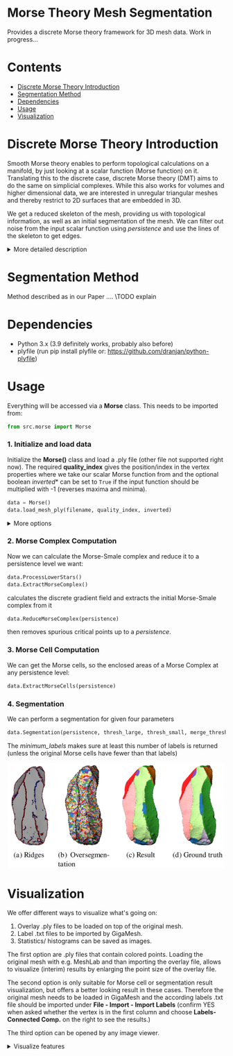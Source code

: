# Morse Theory Mesh Segmentation

Provides a discrete Morse theory framework for 3D mesh data. Work in progress...

# Contents
- [Discrete Morse Theory Introduction](#discrete-morse-theory-introduction)
- [Segmentation Method](#segmentation-method)
- [Dependencies](#dependencies)
- [Usage](#usage)
- [Visualization](#visualization)
# Discrete Morse Theory Introduction

Smooth Morse theory enables to perform topological calculations on a manifold, by just looking at a scalar function (Morse function) on it. Translating this to the discrete case, discrete Morse theory (DMT) aims to do the same on simplicial complexes. While this also works for volumes and higher dimensional data, we are interested in unregular triangular meshes and thereby restrict to 2D surfaces that are embedded in 3D. 

We get a reduced skeleton of the mesh, providing us with topological information, as well as an initial segmentation of the mesh. We can filter out noise from the input scalar function using *persistence* and use the lines of the skeleton to get edges.

<details>
  <summary>More detailed description</summary>

## Setup

Looking at the gradient of the scalar function we get minima, saddle points and maxima, also called critical points, on our surface and we can connect them with lines by following the flow or steepest descent of the gradient. These extremal lines are also called Separatrices and give adjacency information between the critical points.

## Morse-Smale Complex

We get a Morse-Smale complex, which represents the topology of the underlying mesh, by taking the critical points of their respective dimension for the chain groups and the adjacency information as boundary operator. Further the separatrices span a skeleton on the mesh, which leads to separated areas of the mesh enclosed by separatrices. These cells are called Morse cells and give a first segmentation of the mesh.

<img src="./pictures/MSComplexMorsecell_arrows.png"  width="300">

## Noise Reduction
\TODO explain persistence and cancellation

<img src="./pictures/MSComplex_cancelled_arrows_onered_better.png"  width="300">


## Edge Detection
</details>

# Segmentation Method
Method described as in our Paper .... \TODO explain
# Dependencies

- Python 3.x (3.9 definitely works, probably also before)
- plyfile (run pip install plyfile or: https://github.com/dranjan/python-plyfile)
 
 # Usage

Everything will be accessed via a **Morse** class. This needs to be imported from:

```python
from src.morse import Morse
```

### 1. Initialize and load data
Initialize the **Morse()** class and load a .ply file (other file not supported right now). The required **quality_index** gives the position/index in the vertex properties where we take our scalar Morse function from and the optional boolean *inverted** can be set to `True` if the input function should be multiplied with -1 (reverses maxima and minima).

```python
data = Morse()
data.load_mesh_ply(filename, quality_index, inverted)
```

<details>
  <summary>More options</summary>

Can also read in a feature vector file (as generated by GigaMesh) and currently takes the maximum value in the vector for each vertex
```python
data.load_new_funvals(filename)
```
</details>

### 2. Morse Complex Computation
Now we can calculate the Morse-Smale complex and reduce it to a persistence level we want:

```python
data.ProcessLowerStars()
data.ExtractMorseComplex()
```
calculates the discrete gradient field and extracts the initial Morse-Smale complex from it

```python
data.ReduceMorseComplex(persistence)
```
then removes spurious critical points up to a *persistence*.

### 3. Morse Cell Computation
We can get the Morse cells, so the enclosed areas of a Morse Complex at any persistence level:
```python
data.ExtractMorseCells(persistence)
```

### 4. Segmentation
We can perform a segmentation for given four parameters
```python
data.Segmentation(persistence, thresh_large, thresh_small, merge_threshold, minimum_labels=3)
```
The *minimum_labels* makes sure at least this number of labels is returned (unless the original Morse cells have fewer than that labels)

<img src="./pictures/DMT_Segmentation_Pipeline_art_31.png"  width="500">


# Visualization
We offer different ways to visualize what's going on: 
1. Overlay .ply files to be loaded on top of the original mesh.
2. Label .txt files to be imported by GigaMesh.
3. Statistics/ histograms can be saved as images.

The first option are .ply files that contain colored points. Loading the original mesh with e.g. MeshLab and than importing the overlay file, allows to visualize (interim) results by enlarging the point size of the overlay file.

The second option is only suitable for Morse cell or segmentation result visualization, but offers a better looking result in these cases. Therefore the original mesh needs to be loaded in GigaMesh and the according labels .txt file should be imported under **File - Import - Import Labels** (confirm YES when asked whether the vertex is in the first column and choose **Labels-Connected Comp.** on the right to see the results.)

The third option can be opened by any image viewer.

<details>
  <summary>Visualize features</summary>

## Morse Cells / Segmentation Cells

<details>
  <summary>Show</summary>

For the initial Morse Cells or the Morse cells of a reduced Morse Complex visualization can be done with overlay .ply files or label .txt files using one of the following functions: 
```python
data.plot_MorseCells_ply(persistence, filename)
data.plot_MorseCells_label_txt(persistence, filename)
```
where *filename* does not need to contain the file extension.

For segmentation results currently only the labels .txt option is available and a calculated parameter combination can be visulaized by:
```python
data.plot_Segmentation_label_txt(persistence, thresh_large, thresh_small, merge_threshold, filename)
```
</details>

## Morse Complex

<details>
  <summary>Show</summary>

A Morse complex can only be visualized by an overlay .ply file as follows:
```python
data.plot_MorseComplex_ply(persistence, filename, path_color=[255,0,255])
```
This returns minima (critical vertices) as red points, saddles (critical edges) as green points in the middle of the edge and maxima (critical faces) as blue points in the center of the face. The separatrix points are by default colored pink, but can be changed using *path_color*.
</details>

## Edges

<details>
  <summary>Show</summary>

Salient edges can only be visualized as overlay .ply files as well. Using
```python
data.plot_SalientEdges_ply(filename, thresh_high, thresh_low = None)
```
gives a .ply file of optionally double thresholded salient edges. If only *thresh_high* is given, it works as if there only is one threshold. All vertices contained in strong edges will be marked as red points, weak edges as blue.
</details>

## Histograms/Statistics

<details>
  <summary>Show</summary>

There are several options to show and/or save images of histograms, persistence diagrams or other statistics. 

A persistence diagram can be obtained as follows
```python
data.plot_PersistenceDiagram(persistence=0, pointsize=4, save=False, filepath='persistenceDiagram')
```
All parameters are optional, the *persistence* parameter should make all points disappear that are closer than its value to the birth-death line of the persistence diagram.

Persistence Diagram             |  Persistence Diagram with persistence
:-------------------------:|:-------------------------:
<img src="./pictures/persistenceDiagram_original.png"  width="300"> |  <img src="./pictures/persistenceDiagram_0_04P.png"  width="300">

We can get the statistics of the separatrix persistences (includes mean, standard deviation and all values) as well as plot and/or show a histogram of their distribution
```python
statistics = data.salient_edge_statistics(nb_bins=15, log=False, save=False, filepath='histogram', show=True)
```
The *log* parameter switches the y-Axis to log scale.

We can also obtain statisctics and histograms from the function values of all vertices or specifically for the vertices making up the critical simplices of a Morse complex with given persistence
```python
statistics1 = data.funval_statistics(nb_bins=15, log=False, save=False, filepath='histogram', show=True)
statistics2 = data.critical_funval_statistics(persistence, nb_bins=15, log=False, save=False, filepath='histogram', show=True)
```
The *statistics2* returned from the second function here contains separate dictionaries with mean, standard deviation and all the values for minima, saddles and maxima.
</details>

</details>